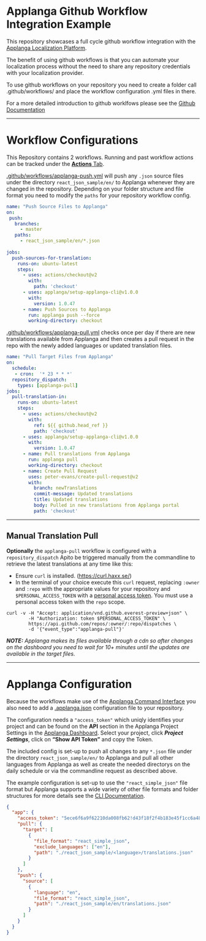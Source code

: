 # Applanga Github Workflow Integration Example
 
This repository showcases a full cycle github workflow integration with the [Applanga Localization Platform](https://www.applanga.com).

The benefit of using github workflows is that you can automate your localization process without the need to share any repository credentials with your localization provider.

To use github workflows on your repository you need to create a folder call .github/workflows/ and place the workflow configuration .yml files in there. 

For a more detailed introduction to github worklfows please see the [Github Documentation](https://help.github.com/en/actions/configuring-and-managing-workflows/configuring-a-workflow)

---
# Workflow Configurations

This Repository contains 2 workflows. Running and past workflow actions can be tracked under the [**Actions** Tab](https://github.com/applanga/github-workflow-example/actions).

[.github/workflows/applanga-push.yml](https://github.com/applanga/github-workflow-example/blob/master/.github/workflows/applanga-push.yml) will push any `.json` source files under the directory `react_json_sample/en/` to Applanga whenever they are changed in the repository. Depending on your folder structure and file format you need to modify the `paths` for your repository workflow config.

```yaml
name: "Push Source Files to Applanga"
on:
 push:
   branches:
     - master
   paths:
     - react_json_sample/en/*.json
   
jobs:
  push-sources-for-translation:
    runs-on: ubuntu-latest
    steps:
      - uses: actions/checkout@v2
        with:
          path: 'checkout'
      - uses: applanga/setup-applanga-cli@v1.0.0
        with:
          version: 1.0.47
      - name: Push Sources to Applanga
        run: applanga push --force
        working-directory: checkout
```

[.github/workflows/applanga-pull.yml](https://github.com/applanga/github-workflow-example/blob/master/.github/workflows/applanga-pull.yml) checks once per day if there are new translations available from Applanga and then creates a pull request in the repo with the newly added languages or updated translation files. 

```yaml
name: "Pull Target Files from Applanga"
on:
  schedule:
   - cron:  '* 23 * * *'
  repository_dispatch:
    types: [applanga-pull]
jobs:
  pull-translation-in:
    runs-on: ubuntu-latest
    steps:
      - uses: actions/checkout@v2
        with:
          ref: ${{ github.head_ref }}
          path: 'checkout'
      - uses: applanga/setup-applanga-cli@v1.0.0
        with:
          version: 1.0.47
      - name: Pull translations from Applanga
        run: applanga pull
        working-directory: checkout
      - name: Create Pull Request
        uses: peter-evans/create-pull-request@v2
        with:
          branch: newTranslations
          commit-message: Updated translations
          title: Updated translations 
          body: Pulled in new translations from Applanga portal
          path: 'checkout'
```

---
## Manual Translation Pull
**Optionally** the `applanga-pull` workflow is configured with a `repository_dispatch` Apito be triggered manually from the commandline to retrieve the latest translations at any time like this:

* Ensure `curl` is installed. (https://curl.haxx.se/)
* In the terminal of your choice execute this `curl` request, replacing `:owner` and `:repo` with the appropriate values for your repository and `$PERSONAL_ACCESS_TOKEN` with a [personal access token](https://help.github.com/en/articles/creating-a-personal-access-token-for-the-command-line). You must use a personal access token with the `repo` scope.

```shell
curl -v -H "Accept: application/vnd.github.everest-preview+json" \
        -H "Authorization: token $PERSONAL_ACCESS_TOKEN" \
        https://api.github.com/repos/:owner/:repo/dispatches \
        -d '{"event_type":"applanga-pull"}'
```
***NOTE:*** *Applanga makes its files available through a cdn so after changes on the dashboard you need to wait for 10+ minutes until the updates are available in the target files.*

---
# Applanga Configuration

Because the workflows make use of the [Applanga Command Interface](https://github.com/applanga/applanga-cli) you also need to add a [.applanga.json](https://github.com/applanga/github-workflow-example/blob/master/.applanga.json) configuration file to your repository. 

The configuration needs a `"access_token"` which uniqly identifies your project and can be found on the **API** section in the Applanga Project Settings in the [Applanga Dashboard](https://dashboard.applanga.com). Select your project, click ***Project Settings***, click on **“Show API Token”** and copy the Token.

The included config is set-up to push all changes to any `*.json` file under the directory `react_json_sample/en/` to Applanga and pull all other languages from Applanga as well as create the needed directorys on the daily schedule or via the commandline request as described above.


The example configuration is set-up to use the `"react_simple_json"` file format but Applanga supports a wide variety of other file formats and folder structures for more details see the [CLI Documentation](https://github.com/applanga/applanga-cli).

```json 
{
  "app": {
    "access_token": "5ece6f6a9f62210da008fb62!d43f18f2f4b183e45f1cc6a4836ca8f0", 
    "pull": {
      "target": [
        {
          "file_format": "react_simple_json", 
          "exclude_languages": ["en"],
          "path": "./react_json_sample/<language>/translations.json"
        }
      ]
    }, 
    "push": {
      "source": [
        {
          "language": "en",
          "file_format": "react_simple_json", 
          "path": "./react_json_sample/en/translations.json"
        }
      ]
    }
  }
}
```                                                                  
                                                               